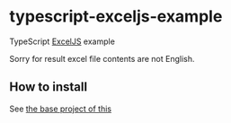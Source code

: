 # typescript-exceljs-example
TypeScript <a href="https://www.npmjs.com/package/exceljs">ExcelJS</a> example

Sorry for result excel file contents are not English.

## How to install
See <a href="https://github.com/yjg30737/typescript-crud-example">the base project of this</a>
